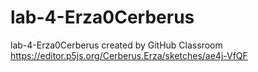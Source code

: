 # lab-4-Erza0Cerberus
lab-4-Erza0Cerberus created by GitHub Classroom
https://editor.p5js.org/Cerberus.Erza/sketches/ae4j-VfQF
